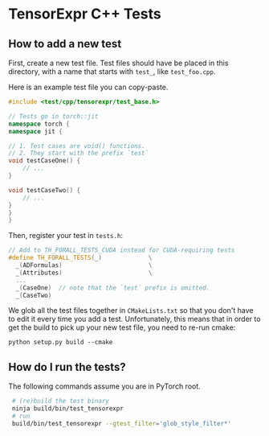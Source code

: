 # TensorExpr C++ Tests

## How to add a new test

First, create a new test file. Test files should have be placed in this directory, with a name that starts with `test_`, like `test_foo.cpp`.

Here is an example test file you can copy-paste.

```cpp
#include <test/cpp/tensorexpr/test_base.h>

// Tests go in torch::jit
namespace torch {
namespace jit {

// 1. Test cases are void() functions.
// 2. They start with the prefix `test`
void testCaseOne() {
    // ...
}

void testCaseTwo() {
    // ...
}
}
}
```

Then, register your test in `tests.h`:

```cpp
// Add to TH_FORALL_TESTS_CUDA instead for CUDA-requiring tests
#define TH_FORALL_TESTS(_)             \
  _(ADFormulas)                        \
  _(Attributes)                        \
  ...
  _(CaseOne)  // note that the `test` prefix is omitted.
  _(CaseTwo)
```

We glob all the test files together in `CMakeLists.txt` so that you don't have to edit it every time you add a test. Unfortunately, this means that in order to get the build to pick up your new test file, you need to re-run cmake:

```text
python setup.py build --cmake
```

## How do I run the tests?

The following commands assume you are in PyTorch root.

```bash
 # (re)build the test binary
 ninja build/bin/test_tensorexpr
 # run
 build/bin/test_tensorexpr --gtest_filter='glob_style_filter*'
```

